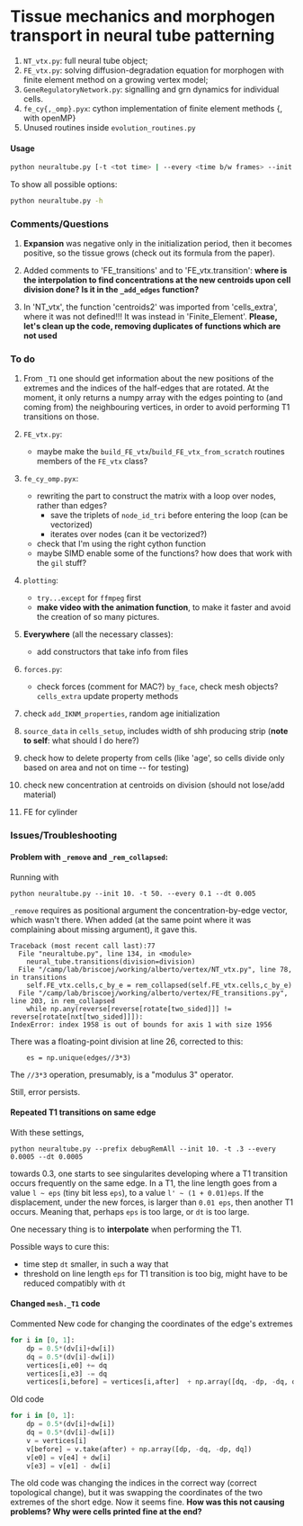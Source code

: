 # Tissue mechanics and morphogen transport in neural tube patterning

1. `NT_vtx.py`: full neural tube object;
2. `FE_vtx.py`: solving diffusion-degradation equation for morphogen with finite element method on a growing vertex model;
3. `GeneRegulatoryNetwork.py`: signalling and grn dynamics for individual cells.
4. `fe_cy{,_omp}.pyx`: cython implementation of finite element methods {, with openMP} 
5. Unused routines inside `evolution_routines.py`

#### Usage

```bash
python neuraltube.py [-t <tot time> | --every <time b/w frames> --init <initialization time --dt <time step>]
```

To show all possible options:
```bash
python neuraltube.py -h
```


### Comments/Questions

1. **Expansion** was negative only in the initialization period, then it becomes positive, so the tissue grows (check out its formula from the paper).

2. Added comments to 'FE_transitions' and to 'FE_vtx.transition': **where is the interpolation to find concentrations at the new centroids upon cell division done? Is it in the `_add_edges` function?**

3. In 'NT_vtx', the function 'centroids2' was imported from 'cells_extra', where it was not defined!!! It was instead in 'Finite_Element'. **Please, let's clean up the code, removing duplicates of functions which are not used**



### To do

1. From `_T1` one should get information about the new positions of the extremes and the indices of the half-edges that are rotated. At the moment, it only returns a numpy array with the edges pointing to (and coming from) the neighbouring vertices, in order to avoid performing T1 transitions on those.

1. `FE_vtx.py`:
	- maybe make the `build_FE_vtx`/`build_FE_vtx_from_scratch` routines members of the `FE_vtx` class?

2. `fe_cy_omp.pyx`:
	- rewriting the part to construct the matrix with a loop over nodes, rather than edges?
		- save the triplets of `node_id_tri` before entering the loop (can be vectorized)
		- iterates over nodes (can it be vectorized?)
	- check that I'm using the right cython function
	- maybe SIMD enable some of the functions? how does that work with the `gil` stuff?

3. `plotting`:
	- `try...except` for `ffmpeg` first
	- **make video with the animation function**, to make it faster and avoid the creation of so many pictures.

6. **Everywhere** (all the necessary classes):
	- add constructors that take info from files

1. `forces.py`:
	- check forces (comment for MAC?) `by_face`, check mesh objects? `cells_extra` update property methods

3. check `add_IKNM_properties`, random age initialization

5. `source_data` in `cells_setup`, includes width of shh producing strip (**note to self**: what should I do here?)

6. check how to delete property from cells (like 'age', so cells divide only based on area and not on time -- for testing)

7. check new concentration at centroids on division (should not lose/add material)

8. FE for cylinder


### Issues/Troubleshooting

#### Problem with `_remove` and `_rem_collapsed`:

Running with
```
python neuraltube.py --init 10. -t 50. --every 0.1 --dt 0.005
```

`_remove` requires as positional argument the concentration-by-edge vector, which wasn't there. When added (at the same point where it was complaining about missing argument), it gave this.
```
Traceback (most recent call last):77
  File "neuraltube.py", line 134, in <module>
    neural_tube.transitions(division=division)
  File "/camp/lab/briscoej/working/alberto/vertex/NT_vtx.py", line 78, in transitions
    self.FE_vtx.cells,c_by_e = rem_collapsed(self.FE_vtx.cells,c_by_e)
  File "/camp/lab/briscoej/working/alberto/vertex/FE_transitions.py", line 203, in rem_collapsed
    while np.any(reverse[reverse[rotate[two_sided]]] != reverse[rotate[nxt[two_sided]]]):
IndexError: index 1958 is out of bounds for axis 1 with size 1956
```
There was a floating-point division at line 26, corrected to this:
```
    es = np.unique(edges//3*3)
```
The `//3*3` operation, presumably, is a "modulus 3" operator.

Still, error persists.


#### Repeated T1 transitions on same edge

With these settings,
```
python neuraltube.py --prefix debugRemAll --init 10. -t .3 --every 0.0005 --dt 0.0005
```
towards 0.3, one starts to see singularites developing where a T1 transition occurs frequently on the same edge.
In a T1, the line length goes from a value `l ~ eps` (tiny bit less `eps`), to a value `l' ~ (1 + 0.01)eps`. If the displacement, under the new forces, is larger than `0.01 eps`, then another T1 occurs.
Meaning that, perhaps `eps` is too large, or `dt` is too large.

One necessary thing is to **interpolate** when performing the T1.

Possible ways to cure this:
- time step `dt` smaller, in such a way that
- threshold on line length `eps` for T1 transition is too big, might have to be reduced compatibly with `dt`


#### Changed `mesh._T1` code

Commented 
New code for changing the coordinates of the edge's extremes
```python
for i in [0, 1]:
    dp = 0.5*(dv[i]+dw[i])
    dq = 0.5*(dv[i]-dw[i])
    vertices[i,e0] += dq
    vertices[i,e3] -= dq
    vertices[i,before] = vertices[i,after]  + np.array([dq, -dp, -dq, dp])
```

Old code
```python
for i in [0, 1]:
    dp = 0.5*(dv[i]+dw[i])
    dq = 0.5*(dv[i]-dw[i])
    v = vertices[i]
    v[before] = v.take(after) + np.array([dp, -dq, -dp, dq])
    v[e0] = v[e4] + dw[i]
    v[e3] = v[e1] - dw[i]
```

The old code was changing the indices in the correct way (correct topological change), but it was swapping the coordinates of the two extremes of the short edge. Now it seems fine. **How was this not causing problems? Why were cells printed fine at the end?**